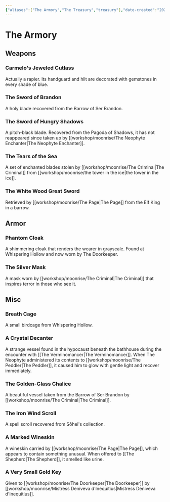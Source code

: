 ```yaml
---
{"aliases":["The Armory","The Treasury","treasury"],"date-created":"2025-03-04T12:22","date-modified":"2025-03-04T13:21","dg-publish":true,"tags":["moonrise"],"title":"The Armory","dg-path":"moonrise/armory.md","permalink":"/moonrise/armory/","dgPassFrontmatter":true,"updated":"2025-03-04T13:21"}
---
```



# The Armory

## Weapons

### Carmelo's Jeweled Cutlass

Actually a rapier. Its handguard and hilt are decorated with gemstones in every shade of blue.

### The Sword of Brandon

A holy blade recovered from the Barrow of Ser Brandon.

### The Sword of Hungry Shadows

A pitch-black blade. Recovered from the Pagoda of Shadows, it has not reappeared since taken up by [[workshop/moonrise/The Neophyte Enchanter\|The Neophyte Enchanter]].

### The Tears of the Sea

A set of enchanted blades stolen by [[workshop/moonrise/The Criminal\|The Criminal]] from [[workshop/moonrise/the tower in the ice\|the tower in the ice]].

### The White Wood Great Sword

Retrieved by [[workshop/moonrise/The Page\|The Page]] from the Elf King in a barrow.

## Armor

### Phantom Cloak

A shimmering cloak that renders the wearer in grayscale. Found at Whispering Hollow and now worn by The Doorkeeper.

### The Silver Mask

A mask worn by [[workshop/moonrise/The Criminal\|The Criminal]] that inspires terror in those who see it.

## Misc

### Breath Cage

A small birdcage from Whispering Hollow.

### A Crystal Decanter

A strange vessel found in the hypocaust beneath the bathhouse during the encounter with [[The Verminomancer\|The Verminomancer]]. When The Neophyte administered its contents to [[workshop/moonrise/The Peddler\|The Peddler]], it caused him to glow with gentle light and recover immediately.

### The Golden-Glass Chalice

A beautiful vessel taken from the Barrow of Ser Brandon by [[workshop/moonrise/The Criminal\|The Criminal]].

### The Iron Wind Scroll

A spell scroll recovered from Sōhei's collection.

### A Marked Wineskin

A wineskin carried by [[workshop/moonrise/The Page\|The Page]], which appears to contain something unusual. When offered to [[The Shepherd\|The Shepherd]], it smelled like urine.

### A Very Small Gold Key

Given to [[workshop/moonrise/The Doorkeeper\|The Doorkeeper]] by [[workshop/moonrise/Mistress Deniveva d'Inequitius\|Mistress Deniveva d'Inequitius]].
